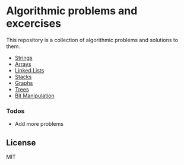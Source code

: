 # Algorithmic problems and excercises

This repository is a collection of algorithmic problems and solutions to them.

* [Strings]
* [Arrays]
* [Linked Lists]
* [Stacks]
* [Graphs]
* [Trees]
* [Bit Manipulation]

### Todos
 - Add more problems

License
----
MIT



[//]: # (These are reference links used in the body of this note and get stripped out when the markdown processor does its job. There is no need to format nicely because it shouldn't be seen. Thanks SO - http://stackoverflow.com/questions/4823468/store-comments-in-markdown-syntax)


   [Strings]: <Strings/>
   [Arrays]: <Arrays/>
   [Linked Lists]: <LinkedLists/>
   [Stacks]: <Stacks/>
   [Graphs]: <Graphs/>
   [Trees]: <Trees/>
   [Bit Manipulation]: <Bits/>
